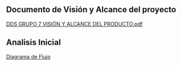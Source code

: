 ## Documento de Visión y Alcance del proyecto
[DDS GRUPO 7 VISIÓN Y ALCANCE DEL PRODUCTO.pdf](https://github.com/user-attachments/files/19805795/DDS.GRUPO.7.VISION.Y.ALCANCE.DEL.PRODUCTO.pdf)

## Analisis Inicial
[Diagrama de Flujo](./01%20-%20Analisis%20Inicial/Diagrama_de_flujo(v1.0).jpg)
